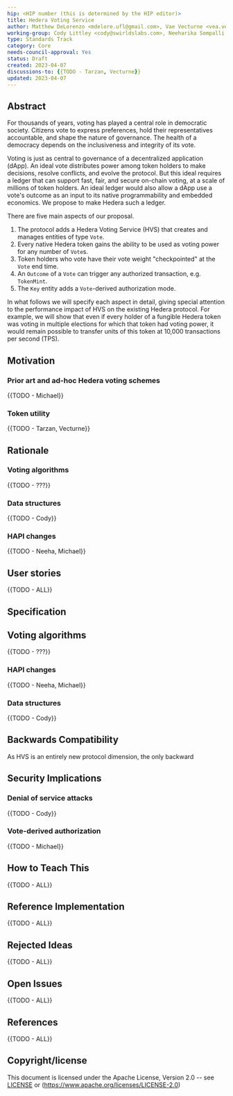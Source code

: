 ```yaml
---
hip: <HIP number (this is determined by the HIP editor)>
title: Hedera Voting Service
author: Matthew DeLorenzo <mdelore.ufl@gmail.com>, Vae Vecturne <vea.vecturne@gmail.com>
working-group: Cody Littley <cody@swirldslabs.com>, Neeharika Sompalli <neeharika.sompalli@swirldslabs.com>, Michael Tinker <michael.tinker@swirldslabs.com>, GPT-4 <info@openai.com> 
type: Standards Track
category: Core
needs-council-approval: Yes
status: Draft
created: 2023-04-07
discussions-to: {{TODO - Tarzan, Vecturne}}
updated: 2023-04-07
---
```


## Abstract

For thousands of years, voting has played a central role in democratic society. Citizens vote to express preferences, hold their 
representatives accountable, and shape the nature of governance. The health of a democracy depends on the inclusiveness and integrity 
of its vote.

Voting is just as central to governance of a decentralized application (dApp). An ideal vote distributes power among token holders to 
make decisions, resolve conflicts, and evolve the protocol. But this ideal requires a ledger that can support fast, fair, and secure 
on-chain voting, at a scale of millions of token holders. An ideal ledger would also allow a dApp use a vote's outcome as an input to 
its native programmability and embedded economics. We propose to make Hedera such a ledger. 

There are five main aspects of our proposal.
  1. The protocol adds a Hedera Voting Service (HVS) that creates and manages entities of type `Vote`.
  2. Every native Hedera token gains the ability to be used as voting power for any number of `Vote`s.
  3. Token holders who vote have their vote weight "checkpointed" at the `Vote` end time.
  4. An `Outcome` of a `Vote` can trigger any authorized transaction, e.g. `TokenMint`.
  5. The `Key` entity adds a `Vote`-derived authorization mode.

In what follows we will specify each aspect in detail, giving special attention to the performance impact of HVS on the existing
Hedera protocol. For example, we will show that even if every holder of a fungible Hedera token was voting in multiple elections 
for which that token had voting power, it would remain possible to transfer units of this token at 10,000 transactions per second (TPS).

## Motivation

### Prior art and ad-hoc Hedera voting schemes

{{TODO - Michael}}

### Token utility

{{TODO - Tarzan, Vecturne}}

## Rationale

### Voting algorithms

{{TODO - ???}}

### Data structures

{{TODO - Cody}}

### HAPI changes

{{TODO - Neeha, Michael}}

## User stories

{{TODO - ALL}}
  
## Specification

## Voting algorithms

{{TODO - ???}}

### HAPI changes

{{TODO - Neeha, Michael}}

### Data structures

{{TODO - Cody}}

### 

## Backwards Compatibility

As HVS is an entirely new protocol dimension, the only backward

## Security Implications

### Denial of service attacks

{{TODO - Cody}}

### Vote-derived authorization

{{TODO - Michael}}

## How to Teach This

{{TODO - ALL}}

## Reference Implementation

{{TODO - ALL}}

## Rejected Ideas

{{TODO - ALL}}

## Open Issues

{{TODO - ALL}}

## References

{{TODO - ALL}}

## Copyright/license

This document is licensed under the Apache License, Version 2.0 -- see [LICENSE](../LICENSE) or (https://www.apache.org/licenses/LICENSE-2.0)
